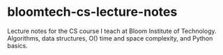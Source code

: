 # bloomtech-cs-lecture-notes
Lecture notes for the CS course I teach at Bloom Institute of Technology. Algorithms, data structures, O() time and space complexity, and Python basics.
